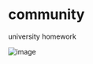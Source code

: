# community
university homework

![image](https://user-images.githubusercontent.com/46677820/182861903-4aed5921-c4f5-4ff3-b1d6-bff89dbe7d5a.png)
